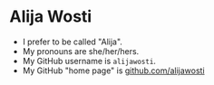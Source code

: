 # Alija Wosti

- I prefer to be called "Alija".
- My pronouns are she/her/hers.
- My GitHub username is `alijawosti`.
- My GitHub "home page" is [github.com/alijawosti](https://github.com/alijawosti)
